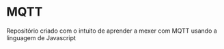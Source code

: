 # MQTT
Repositório criado com o intuito de aprender a mexer com MQTT usando a linguagem de Javascript

